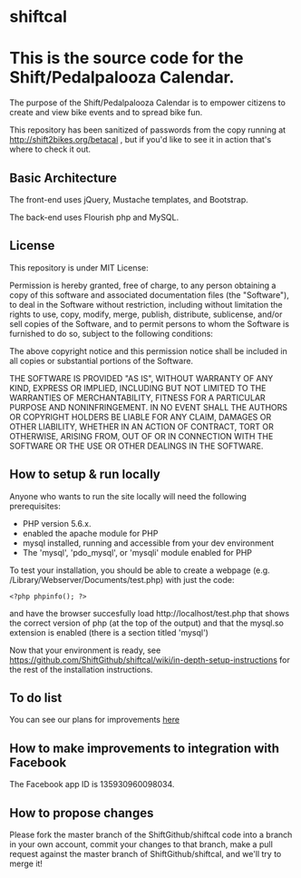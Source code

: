 # shiftcal

This is the source code for the Shift/Pedalpalooza Calendar.
===========================================================

The purpose of the Shift/Pedalpalooza Calendar is to empower citizens to create and view bike events and to spread bike fun. 

This repository has been sanitized of passwords from the copy running at http://shift2bikes.org/betacal , but if you'd like to see it in action that's where to check it out.

Basic Architecture
------------------

The front-end uses jQuery, Mustache templates, and Bootstrap.

The back-end uses Flourish php and MySQL.

License
-------

This repository is under MIT License:

Permission is hereby granted, free of charge, to any person obtaining a copy of this software and associated documentation files (the "Software"), to deal in the Software without restriction, including without limitation the rights to use, copy, modify, merge, publish, distribute, sublicense, and/or sell copies of the Software, and to permit persons to whom the Software is furnished to do so, subject to the following conditions:

The above copyright notice and this permission notice shall be included in all copies or substantial portions of the Software.

THE SOFTWARE IS PROVIDED "AS IS", WITHOUT WARRANTY OF ANY KIND, EXPRESS OR IMPLIED, INCLUDING BUT NOT LIMITED TO THE WARRANTIES OF MERCHANTABILITY, FITNESS FOR A PARTICULAR PURPOSE AND NONINFRINGEMENT. IN NO EVENT SHALL THE AUTHORS OR COPYRIGHT HOLDERS BE LIABLE FOR ANY CLAIM, DAMAGES OR OTHER LIABILITY, WHETHER IN AN ACTION OF CONTRACT, TORT OR OTHERWISE, ARISING FROM, OUT OF OR IN CONNECTION WITH THE SOFTWARE OR THE USE OR OTHER DEALINGS IN THE SOFTWARE.

How to setup & run locally
--------------------------

Anyone who wants to run the site locally will need the following prerequisites:

- PHP version 5.6.x.
- enabled the apache module for PHP 
- mysql installed, running and accessible from your dev environment
- The 'mysql', 'pdo\_mysql', or 'mysqli' module enabled for PHP

To test your installation, you should be able to create a webpage (e.g. /Library/Webserver/Documents/test.php) with just the code:

```
<?php phpinfo(); ?>
```

and have the browser succesfully load http://localhost/test.php that shows the correct version of php (at the top of the output) and that the mysql.so extension is enabled (there is a section titled 'mysql')

Now that your environment is ready, see https://github.com/ShiftGithub/shiftcal/wiki/in-depth-setup-instructions for the rest of the installation instructions.

To do list
----------
You can see our plans for improvements [here](https://tree.taiga.io/project/shift2bikes-shift-calendar/)
 

How to make improvements to integration with Facebook  
-----------------------------------------------------

The Facebook app ID is 135930960098034. 

How to propose changes
----------------------

Please fork the master branch of the ShiftGithub/shiftcal code into a branch in your own account, commit your changes to that branch, make a pull request against the master branch of ShiftGithub/shiftcal, and we'll try to merge it!




